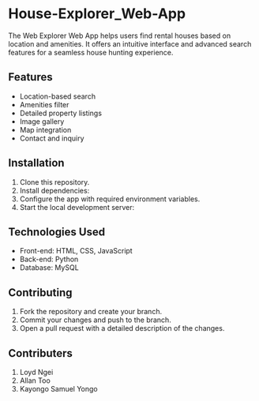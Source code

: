 # House-Explorer_Web-App

The Web Explorer Web App helps users find rental houses based on location and amenities. It offers an intuitive interface and advanced search features for a seamless house hunting experience.

## Features

- Location-based search
- Amenities filter
- Detailed property listings
- Image gallery
- Map integration
- Contact and inquiry

## Installation

1. Clone this repository.
2. Install dependencies:
3. Configure the app with required environment variables.
4. Start the local development server:

## Technologies Used

- Front-end: HTML, CSS, JavaScript
- Back-end: Python
- Database: MySQL

## Contributing

1. Fork the repository and create your branch.
2. Commit your changes and push to the branch.
3. Open a pull request with a detailed description of the changes.

## Contributers
1. Loyd Ngei
2. Allan Too
3. Kayongo Samuel Yongo
